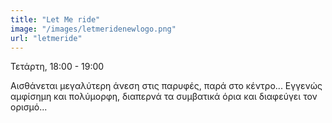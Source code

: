 ```yaml
---
title: "Let Me ride"
image: "/images/letmeridenewlogo.png"
url: "letmeride"
---
```



Τετάρτη, 18:00 - 19:00

Αισθάνεται μεγαλύτερη άνεση στις παρυφές, παρά στο κέντρο... Εγγενώς αμφίσημη και πολύμορφη, διαπερνά τα συμβατικά όρια και διαφεύγει τον ορισμό...